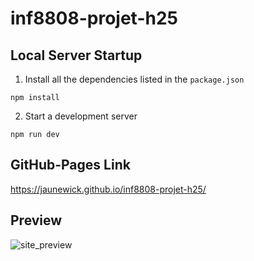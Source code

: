 # inf8808-projet-h25

## Local Server Startup

1. Install all the dependencies listed in the `package.json`
```
npm install
```
2. Start a development server
```
npm run dev
```
## GitHub-Pages Link

https://jaunewick.github.io/inf8808-projet-h25/

## Preview

![site_preview](.img/site_preview.png)